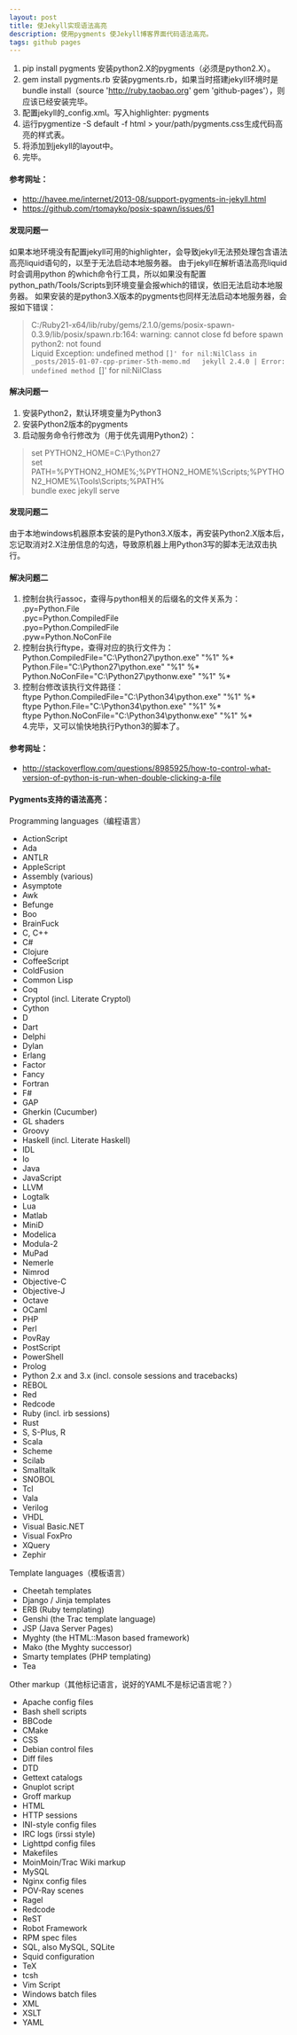 ```yaml
---
layout: post
title: 使Jekyll实现语法高亮
description: 使用pygments 使Jekyll博客界面代码语法高亮。
tags: github pages
---
```


1. pip install pygments 安装python2.X的pygments（必须是python2.X）。
2. gem install pygments.rb 安装pygments.rb，如果当时搭建jekyll环境时是bundle install（source 'http://ruby.taobao.org' gem 'github-pages'），则应该已经安装完毕。
3. 配置jekyll的_config.xml。写入highlighter: pygments
4. 运行pygmentize -S default -f html > your/path/pygments.css生成代码高亮的样式表。
5. 将<link rel="stylesheet" href="/your/path/pygments.css">添加到jekyll的layout中。
6. 完毕。


#### 参考网址：  
 * <http://havee.me/internet/2013-08/support-pygments-in-jekyll.html>
 * <https://github.com/rtomayko/posix-spawn/issues/61>


#### 发现问题一
如果本地环境没有配置jekyll可用的highlighter，会导致jekyll无法预处理包含语法高亮liquid语句的，以至于无法启动本地服务器。
由于jekyll在解析语法高亮liquid时会调用python 的which命令行工具，所以如果没有配置python_path/Tools/Scripts到环境变量会报which的错误，依旧无法启动本地服务器。
如果安装的是python3.X版本的pygments也同样无法启动本地服务器，会报如下错误：  

 > C:/Ruby21-x64/lib/ruby/gems/2.1.0/gems/posix-spawn-0.3.9/lib/posix/spawn.rb:164: warning: cannot close fd before spawn  
 > python2: not found  
 >   Liquid Exception: undefined method `[]' for nil:NilClass in _posts/2015-01-07-cpp-primer-5th-memo.md  
 > jekyll 2.4.0 | Error:  undefined method `[]' for nil:NilClass   

#### 解决问题一   
 1. 安装Python2，默认环境变量为Python3  
 2. 安装Python2版本的pygments  
 3. 启动服务命令行修改为（用于优先调用Python2）：  

 > set PYTHON2_HOME=C:\Python27  
 > set PATH=%PYTHON2_HOME%\;%PYTHON2_HOME%\Scripts;%PYTHON2_HOME%\Tools\Scripts;%PATH%  
 > bundle exec jekyll serve  


#### 发现问题二
由于本地windows机器原本安装的是Python3.X版本，再安装Python2.X版本后，忘记取消对2.X注册信息的勾选，导致原机器上用Python3写的脚本无法双击执行。


#### 解决问题二
 1. 控制台执行assoc，查得与python相关的后缀名的文件关系为：  
   .py=Python.File  
   .pyc=Python.CompiledFile  
   .pyo=Python.CompiledFile  
   .pyw=Python.NoConFile  
 2. 控制台执行ftype，查得对应的执行文件为：   
   Python.CompiledFile="C:\Python27\python.exe" "%1" %*   
   Python.File="C:\Python27\python.exe" "%1" %*   
   Python.NoConFile="C:\Python27\pythonw.exe" "%1" %*   
 3. 控制台修改该执行文件路径：  
   ftype Python.CompiledFile="C:\Python34\python.exe" "%1" %*   
   ftype Python.File="C:\Python34\python.exe" "%1" %*   
   ftype Python.NoConFile="C:\Python34\pythonw.exe" "%1" %*  
 4.完毕，又可以愉快地执行Python3的脚本了。


#### 参考网址：  
 * <http://stackoverflow.com/questions/8985925/how-to-control-what-version-of-python-is-run-when-double-clicking-a-file>


#### Pygments支持的语法高亮：

Programming languages（编程语言）  

 * ActionScript
 * Ada
 * ANTLR
 * AppleScript
 * Assembly (various)
 * Asymptote
 * Awk
 * Befunge
 * Boo
 * BrainFuck
 * C, C++
 * C#
 * Clojure
 * CoffeeScript
 * ColdFusion
 * Common Lisp
 * Coq
 * Cryptol (incl. Literate Cryptol)
 * Cython
 * D
 * Dart
 * Delphi
 * Dylan
 * Erlang
 * Factor
 * Fancy
 * Fortran
 * F#
 * GAP
 * Gherkin (Cucumber)
 * GL shaders
 * Groovy
 * Haskell (incl. Literate Haskell)
 * IDL
 * Io
 * Java
 * JavaScript
 * LLVM
 * Logtalk
 * Lua
 * Matlab
 * MiniD
 * Modelica
 * Modula-2
 * MuPad
 * Nemerle
 * Nimrod
 * Objective-C
 * Objective-J
 * Octave
 * OCaml
 * PHP
 * Perl
 * PovRay
 * PostScript
 * PowerShell
 * Prolog
 * Python 2.x and 3.x (incl. console sessions and tracebacks)
 * REBOL
 * Red
 * Redcode
 * Ruby (incl. irb sessions)
 * Rust
 * S, S-Plus, R
 * Scala
 * Scheme
 * Scilab
 * Smalltalk
 * SNOBOL
 * Tcl
 * Vala
 * Verilog
 * VHDL
 * Visual Basic.NET
 * Visual FoxPro
 * XQuery
 * Zephir </ul>

Template languages（模板语言）

 * Cheetah templates
 * Django / Jinja templates
 * ERB (Ruby templating)
 * Genshi (the Trac template language)
 * JSP (Java Server Pages)
 * Myghty (the HTML::Mason based framework)
 * Mako (the Myghty successor)
 * Smarty templates (PHP templating)
 * Tea

Other markup（其他标记语言，说好的YAML不是标记语言呢？）

 * Apache config files
 * Bash shell scripts
 * BBCode
 * CMake
 * CSS
 * Debian control files
 * Diff files
 * DTD
 * Gettext catalogs
 * Gnuplot script
 * Groff markup
 * HTML
 * HTTP sessions
 * INI-style config files
 * IRC logs (irssi style)
 * Lighttpd config files
 * Makefiles
 * MoinMoin/Trac Wiki markup
 * MySQL
 * Nginx config files
 * POV-Ray scenes
 * Ragel
 * Redcode
 * ReST
 * Robot Framework
 * RPM spec files
 * SQL, also MySQL, SQLite
 * Squid configuration
 * TeX
 * tcsh
 * Vim Script
 * Windows batch files
 * XML
 * XSLT
 * YAML